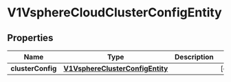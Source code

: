 # V1VsphereCloudClusterConfigEntity

## Properties
Name | Type | Description | Notes
------------ | ------------- | ------------- | -------------
**clusterConfig** | [**V1VsphereClusterConfigEntity**](V1VsphereClusterConfigEntity.md) |  |  [optional]
